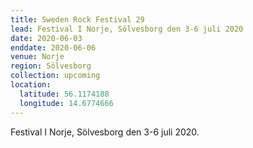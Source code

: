 ```yaml
---
title: Sweden Rock Festival 29
lead: Festival I Norje, Sölvesborg den 3-6 juli 2020
date: 2020-06-03
enddate: 2020-06-06
venue: Norje
region: Sölvesborg
collection: upcoming
location:
  latitude: 56.1174188
  longitude: 14.6774666
---
```


Festival I Norje, Sölvesborg den 3-6 juli 2020.
